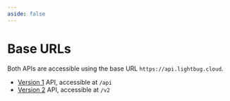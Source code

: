 ```yaml
---
aside: false
---
```


# Base URLs

Both APIs are accessible using the base URL `https://api.lightbug.cloud`.

 - [Version 1](/apis/v1/) API, accessible at `/api`
 - [Version 2](/apis/v2/) API, accessible at `/v2`
